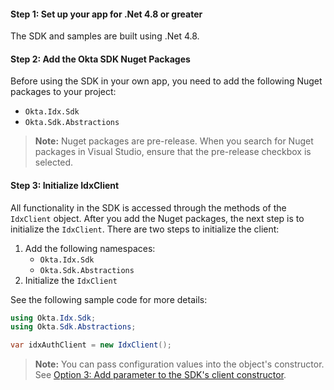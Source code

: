 #### Step 1: Set up your app for .Net 4.8 or greater

The SDK and samples are built using .Net 4.8.

#### Step 2: Add the Okta SDK Nuget Packages

Before using the SDK in your own app, you need to add the following
Nuget packages to your project:

* `Okta.Idx.Sdk`
* `Okta.Sdk.Abstractions`

> **Note:** Nuget packages are pre-release. When you search for Nuget
packages in Visual Studio, ensure that the pre-release checkbox is selected.

#### Step 3: Initialize IdxClient

All functionality in the SDK is accessed through the methods of the
`IdxClient` object. After you add the Nuget packages, the next step
is to initialize the `IdxClient`. There are two steps to initialize
the client:

1. Add the following namespaces:
   * `Okta.Idx.Sdk`
   * `Okta.Sdk.Abstractions`
1. Initialize the `IdxClient`

See the following sample code for more details:

```csharp
using Okta.Idx.Sdk;
using Okta.Sdk.Abstractions;

var idxAuthClient = new IdxClient();
```

> **Note:** You can pass configuration values into the object's constructor.
See
[Option 3: Add parameter to the SDK's client constructor](/docs/guides/oie-embedded-common-download-setup-app/aspnet/main/#option-3-add-parameter-to-the-sdk-s-client-constructor).
